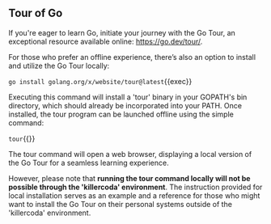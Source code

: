 ## Tour of Go

If you're eager to learn Go, initiate your journey with the Go Tour, an exceptional resource available online: https://go.dev/tour/.

For those who prefer an offline experience, there’s also an option to install and utilize the Go Tour locally:

`go install golang.org/x/website/tour@latest`{{exec}}

Executing this command will install a 'tour' binary in your GOPATH's bin directory, which should already be incorporated into your PATH. Once installed, the tour program can be launched offline using the simple command:

`tour`{{}}

The tour command will open a web browser, displaying a local version of the Go Tour for a seamless learning experience.

However, please note that **running the tour command locally will not be possible through the 'killercoda' environment**. The instruction provided for local installation serves as an example and a reference for those who might want to install the Go Tour on their personal systems outside of the 'killercoda' environment. 
